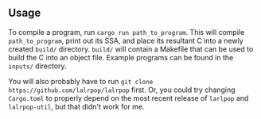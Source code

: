 ## Usage
To compile a program, run `cargo run path_to_program`.  This will compile `path_to_program`, print out its SSA, and place its resultant C into a newly created `build/` directory. `build/` will contain a Makefile that can be used to build the C into an object file. Example programs can be found in the `inputs/` directory. 

You will also probably have to run `git clone https://github.com/lalrpop/lalrpop` first. Or, you could try changing `Cargo.toml` to properly depend on the most recent release of `larlpop` and `lalrpop-util`, but that didn't work for me.
